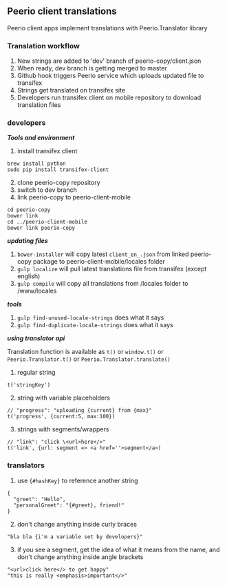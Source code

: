 ## Peerio client translations

Peerio client apps implement translations with Peerio.Translator library

### Translation workflow

1. New strings are added to 'dev' branch of peerio-copy/client.json
2. When ready, dev branch is getting merged to master
3. Github hook triggers Peerio service which uploads updated file to transifex
4. Strings get translated on transifex site
5. Developers run transifex client on mobile repository to download translation files

### developers

___Tools and environment___

1. install transifex client
```
brew install python
sudo pip install transifex-client
```
2. clone peerio-copy repository
3. switch to dev branch 
4. link peerio-copy to peerio-client-mobile
```
cd peerio-copy
bower link
cd ../peerio-client-mobile
bower link peerio-copy
```

___updating files___

1. `bower-installer` will copy latest `client_en_.json` from linked peerio-copy package to peerio-client-mobile/locales folder
2. `gulp localize` will pull latest translations file from transifex (except english)
3. `gulp compile` will copy all translations from /locales folder to /www/locales

___tools___

1. `gulp find-unused-locale-strings` does what it says
2. `gulp find-duplicate-locale-strings` does what it says

___using translator api___

Translation function is available as `t()` or `window.t()` or `Peerio.Translator.t()` or `Peerio.Translator.translate()`

1. regular string
  ```
  t('stringKey')
  ```

2. string with variable placeholders
  ```
  // "progress": "uploading {current} from {max}"
  t('progress', {current:5, max:100})
  ```

3. strings with segments/wrappers
  ```
  // "link": "click \<url>here</>"
  t('link', {url: segment => <a href=''>segment</a>)
  ```

### translators

1. use `{#hashKey}` to reference another string 
  ```
  {
    "greet": "Hello",
    "personalGreet": "{#greet}, friend!"
  }
  ```

2. don't change anything inside curly braces 
  ```
  "bla bla {i'm a variable set by developers}"
  ```

3. if you see a segment, get the idea of what it means from the name, and don't change anything inside angle brackets
  ```
  "<url>click here</> to get happy"
  "this is really <emphasis>important</>"
  ```
